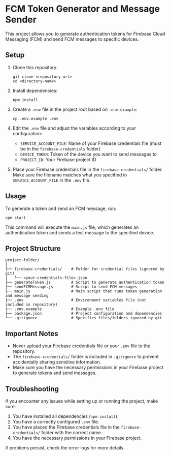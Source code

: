 # FCM Token Generator and Message Sender

This project allows you to generate authentication tokens for Firebase Cloud Messaging (FCM) and send FCM messages to specific devices.

## Setup

1. Clone this repository:
   ```
   git clone <repository-url>
   cd <directory-name>
   ```

2. Install dependencies:
   ```
   npm install
   ```

3. Create a `.env` file in the project root based on `.env.example`:
   ```
   cp .env.example .env
   ```

4. Edit the `.env` file and adjust the variables according to your configuration:
    - `SERVICE_ACCOUNT_FILE`: Name of your Firebase credentials file (must be in the `firebase-credentials` folder)
    - `DEVICE_TOKEN`: Token of the device you want to send messages to
    - `PROJECT_ID`: Your Firebase project ID

5. Place your Firebase credentials file in the `firebase-credentials/` folder. Make sure the filename matches what you specified in `SERVICE_ACCOUNT_FILE` in the `.env` file.

## Usage

To generate a token and send an FCM message, run:

```
npm start
```

This command will execute the `main.js` file, which generates an authentication token and sends a test message to the specified device.

## Project Structure

```
project-folder/
│
├── firebase-credentials/    # Folder for credential files (ignored by git)
│   └── <your-credentials-file>.json
├── generateToken.js         # Script to generate authentication token
├── sendFCMMessage.js        # Script to send FCM messages
├── main.js                  # Main script that runs token generation and message sending
├── .env                     # Environment variables file (not included in repository)
├── .env.example             # Example .env file
├── package.json             # Project configuration and dependencies
└── .gitignore               # Specifies files/folders ignored by git
```

## Important Notes

- Never upload your Firebase credentials file or your `.env` file to the repository.
- The `firebase-credentials/` folder is included in `.gitignore` to prevent accidentally sharing sensitive information.
- Make sure you have the necessary permissions in your Firebase project to generate tokens and send messages.

## Troubleshooting

If you encounter any issues while setting up or running the project, make sure:

1. You have installed all dependencies (`npm install`).
2. You have a correctly configured `.env` file.
3. You have placed the Firebase credentials file in the `firebase-credentials/` folder with the correct name.
4. You have the necessary permissions in your Firebase project.

If problems persist, check the error logs for more details.